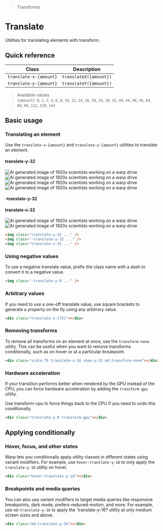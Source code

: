 > Transforms

# Translate

Utilities for translating elements with transform.

## Quick reference

| Class                  | Description            |
|------------------------|------------------------|
| `translate-x-{amount}` | `translateX({amount})` |
| `translate-y-{amount}` | `translateY({amount})` |

> Available values <br />
> `{amount}`: `0`, `1`, `2`, `4`, `6`, `8`, `10`, `12`, `14`, `16`, `20`, `24`, `28`, `32`, `40`, `44`, `48`, `56`, `64`, `80`, `96`, `112`, `128`, `144` <br />

## Basic usage

### Translating an element
Use the `translate-x-{amount}` and `translate-y-{amount}` utilities to translate an element.

<example-container>
  <div class="flex items-center justify-around gap-16 sm:gap-4 flex-wrap py-32">
    <div class="flex flex-col items-center shrink-0">
      <h4 class="ex-heading">translate-y-32</h4>
      <div class="relative">
        <img class="w-128 h-128 object-cover rounded-8 opacity-25" src="/classes/20s-scientists.jpg" alt="Ai generated image of 1920s scientists working on a warp drive">
        <img class="absolute inset-0 translate-y-32 w-128 h-128 object-cover ex-box rounded-8 p-0" src="/classes/20s-scientists.jpg" alt="Ai generated image of 1920s scientists working on a warp drive">
      </div>
    </div>
    <div class="flex flex-col items-center shrink-0">
      <div class="relative">
        <img class="w-128 h-128 object-cover rounded-8 opacity-25" src="/classes/20s-scientists.jpg" alt="Ai generated image of 1920s scientists working on a warp drive">
        <img class="absolute inset-0 -translate-y-32 w-128 h-128 object-cover ex-box rounded-8 p-0" src="/classes/20s-scientists.jpg" alt="Ai generated image of 1920s scientists working on a warp drive">
      </div>
      <h4 class="ex-heading mb-0 pt-8">-translate-y-32</h4>
    </div>
    <div class="flex flex-col items-center shrink-0 pr-16">
      <h4 class="ex-heading">translate-x-32</h4>
      <div class="relative">
        <img class="w-128 h-128 object-cover rounded-8 opacity-25" src="/classes/20s-scientists.jpg" alt="Ai generated image of 1920s scientists working on a warp drive">
        <img class="absolute inset-0 translate-x-32 w-128 h-128 object-cover ex-box rounded-8 p-0" src="/classes/20s-scientists.jpg" alt="Ai generated image of 1920s scientists working on a warp drive">
      </div>
    </div>
  </div>
</example-container>

```html
<img class="translate-y-32 ..." />
<img class="-translate-y-32 ..." />
<img class="translate-x-32 ..." />
```

### Using negative values
To use a negative translate value, prefix the class name with a dash to convert it to a negative value.

```html
<img class="-translate-y-8 ..." />
```

### Arbitrary values
If you need to use a one-off translate value, use square brackets to generate a property on the fly using any arbitrary value.

```html
<div class="translate-y-[75]"></div>
```

### Removing transforms
To remove all transforms on an element at once, use the `transform-none` utility.
This can be useful when you want to remove transforms conditionally, such as on hover or at a particular breakpoint.

```html
<div class="scale-75 translate-x-16 skew-y-32 md:transform-none"></div>
```

### Hardware acceleration
If your transition performs better when rendered by the GPU instead of the CPU, you can force hardware acceleration by adding the `transform-gpu` utility.

Use transform-cpu to force things back to the CPU if you need to undo this conditionally.

```html
<div class="translate-y-8 transform-gpu"></div>
```

## Applying conditionally

### Hover, focus, and other states
Warp lets you conditionally apply utility classes in different states using variant modifiers. For example, use `hover:translate-y-16` to only apply the `translate-y-16` utility on hover.

```html
<div class="hover:translate-y-16"></div>
```

### Breakpoints and media queries
You can also use variant modifiers to target media queries like responsive breakpoints, dark mode, prefers-reduced-motion, and more. For example, use `md:translate-y-16` to apply the `translate-y-16? utility at only medium screen sizes and above.

```html
<div class="md:translate-y-16"></div>
```
